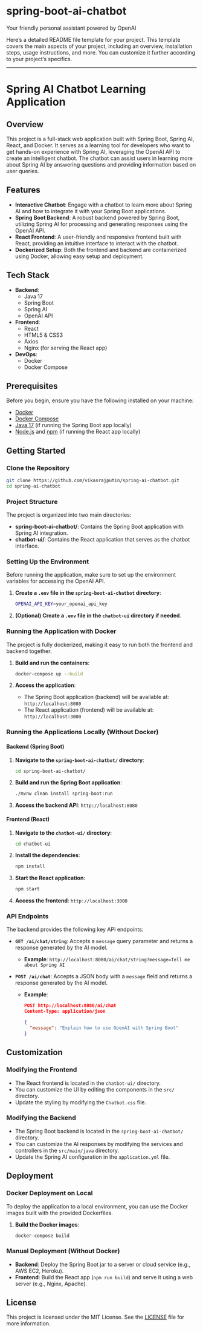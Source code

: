 # spring-boot-ai-chatbot
Your friendly personal assistant powered by OpenAI

Here’s a detailed README file template for your project. This template covers the main aspects of your project, including an overview, installation steps, usage instructions, and more. You can customize it further according to your project’s specifics.

---

# Spring AI Chatbot Learning Application

## Overview

This project is a full-stack web application built with Spring Boot, Spring AI, React, and Docker. It serves as a learning tool for developers who want to get hands-on experience with Spring AI, leveraging the OpenAI API to create an intelligent chatbot. The chatbot can assist users in learning more about Spring AI by answering questions and providing information based on user queries.

## Features

- **Interactive Chatbot**: Engage with a chatbot to learn more about Spring AI and how to integrate it with your Spring Boot applications.
- **Spring Boot Backend**: A robust backend powered by Spring Boot, utilizing Spring AI for processing and generating responses using the OpenAI API.
- **React Frontend**: A user-friendly and responsive frontend built with React, providing an intuitive interface to interact with the chatbot.
- **Dockerized Setup**: Both the frontend and backend are containerized using Docker, allowing easy setup and deployment.

## Tech Stack

- **Backend**: 
  - Java 17
  - Spring Boot
  - Spring AI
  - OpenAI API
- **Frontend**:
  - React
  - HTML5 & CSS3
  - Axios
  - Nginx (for serving the React app)
- **DevOps**:
  - Docker
  - Docker Compose

## Prerequisites

Before you begin, ensure you have the following installed on your machine:

- [Docker](https://www.docker.com/products/docker-desktop)
- [Docker Compose](https://docs.docker.com/compose/install/)
- [Java 17](https://adoptopenjdk.net/) (if running the Spring Boot app locally)
- [Node.js](https://nodejs.org/) and [npm](https://www.npmjs.com/) (if running the React app locally)

## Getting Started

### Clone the Repository

```bash
git clone https://github.com/vikasrajputin/spring-ai-chatbot.git
cd spring-ai-chatbot
```

### Project Structure

The project is organized into two main directories:

- **spring-boot-ai-chatbot/**: Contains the Spring Boot application with Spring AI integration.
- **chatbot-ui/**: Contains the React application that serves as the chatbot interface.

### Setting Up the Environment

Before running the application, make sure to set up the environment variables for accessing the OpenAI API.

1. **Create a `.env` file in the `spring-boot-ai-chatbot` directory**:

    ```bash
    OPENAI_API_KEY=your_openai_api_key
    ```

2. **(Optional) Create a `.env` file in the `chatbot-ui` directory if needed**.

### Running the Application with Docker

The project is fully dockerized, making it easy to run both the frontend and backend together.

1. **Build and run the containers**:

    ```bash
    docker-compose up --build
    ```

2. **Access the application**:

    - The Spring Boot application (backend) will be available at: `http://localhost:8080`
    - The React application (frontend) will be available at: `http://localhost:3000`

### Running the Applications Locally (Without Docker)

#### Backend (Spring Boot)

1. **Navigate to the `spring-boot-ai-chatbot/` directory**:

    ```bash
    cd spring-boot-ai-chatbot/
    ```

2. **Build and run the Spring Boot application**:

    ```bash
    ./mvnw clean install spring-boot:run
    ```

3. **Access the backend API**: `http://localhost:8080`

#### Frontend (React)

1. **Navigate to the `chatbot-ui/` directory**:

    ```bash
    cd chatbot-ui
    ```

2. **Install the dependencies**:

    ```bash
    npm install
    ```

3. **Start the React application**:

    ```bash
    npm start
    ```

4. **Access the frontend**: `http://localhost:3000`

### API Endpoints

The backend provides the following key API endpoints:

- **`GET /ai/chat/string`**: Accepts a `message` query parameter and returns a response generated by the AI model.
  - **Example**: `http://localhost:8080/ai/chat/string?message=Tell me about Spring AI`
  
- **`POST /ai/chat`**: Accepts a JSON body with a `message` field and returns a response generated by the AI model.
  - **Example**:
    ```json
    POST http://localhost:8080/ai/chat
    Content-Type: application/json
    
    {
      "message": "Explain how to use OpenAI with Spring Boot"
    }
    ```

## Customization

### Modifying the Frontend

- The React frontend is located in the `chatbot-ui/` directory.
- You can customize the UI by editing the components in the `src/` directory.
- Update the styling by modifying the `Chatbot.css` file.

### Modifying the Backend

- The Spring Boot backend is located in the `spring-boot-ai-chatbot/` directory.
- You can customize the AI responses by modifying the services and controllers in the `src/main/java` directory.
- Update the Spring AI configuration in the `application.yml` file.

## Deployment

### Docker Deployment on Local

To deploy the application to a local environment, you can use the Docker images built with the provided Dockerfiles.

1. **Build the Docker images**:

    ```bash
    docker-compose build
    ```

### Manual Deployment (Without Docker)

- **Backend**: Deploy the Spring Boot jar to a server or cloud service (e.g., AWS EC2, Heroku).
- **Frontend**: Build the React app (`npm run build`) and serve it using a web server (e.g., Nginx, Apache).

## License

This project is licensed under the MIT License. See the [LICENSE](LICENSE) file for more information.